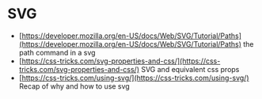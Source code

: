 # SVG

* [https://developer.mozilla.org/en-US/docs/Web/SVG/Tutorial/Paths](https://developer.mozilla.org/en-US/docs/Web/SVG/Tutorial/Paths) the path command in a svg
* [https://css-tricks.com/svg-properties-and-css/](https://css-tricks.com/svg-properties-and-css/) SVG and equivalent css props
* [https://css-tricks.com/using-svg/](https://css-tricks.com/using-svg/) Recap of why and how to use svg 

